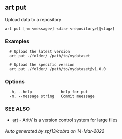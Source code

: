 ## art put

Upload data to a repository

```
art put [-m <message>] <dir> <repository>[@<tag>]
```

### Examples

```
  # Upload the latest version
  art put ./folder/ /path/to/mydataset

  # Upload the specific version
  art put ./folder/ /path/to/mydataset@v1.0.0
```

### Options

```
  -h, --help             help for put
  -m, --message string   Commit meessage
```

### SEE ALSO

* [art](art.md)	 - AritV is a version control system for large files

###### Auto generated by spf13/cobra on 14-Mar-2022
